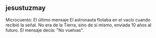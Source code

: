 ## jesustuzmay

Microcuento: El último mensaje
El astronauta flotaba en el vacío cuando recibió la señal. No era de la Tierra, sino de sí mismo, enviada 10 años al futuro. El mensaje decía: "No vuelvas".
